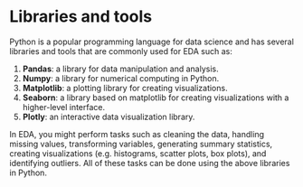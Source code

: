 # Libraries and tools

Python is a popular programming language for data science and has several libraries and tools that are commonly used for EDA such as:

1. **Pandas**: a library for data manipulation and analysis.
2. **Numpy**: a library for numerical computing in Python.
3. **Matplotlib**: a plotting library for creating visualizations.
4. **Seaborn**: a library based on matplotlib for creating visualizations with a higher-level interface.
5. **Plotly**: an interactive data visualization library.

In EDA, you might perform tasks such as cleaning the data, handling missing values, transforming variables, generating summary statistics, creating visualizations (e.g. histograms, scatter plots, box plots), and identifying outliers. All of these tasks can be done using the above libraries in Python.
